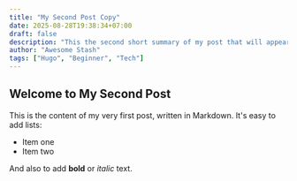 ```yaml
---
title: "My Second Post Copy"
date: 2025-08-28T19:38:34+07:00
draft: false
description: "This the second short summary of my post that will appear on the blog listing page."
author: "Awesome Stash"
tags: ["Hugo", "Beginner", "Tech"]
---
```


## Welcome to My Second Post

This is the content of my very first post, written in Markdown. It's easy to add lists:

* Item one
* Item two

And also to add **bold** or *italic* text.